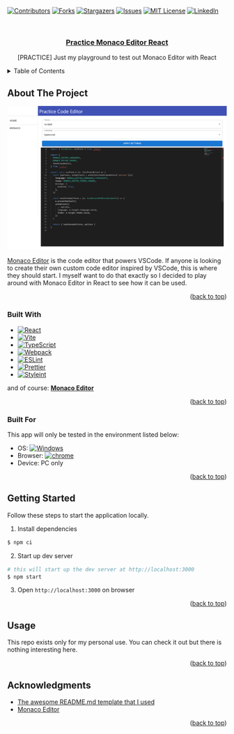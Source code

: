<!-- Original template at: https://github.com/othneildrew/Best-README-Template -->

<a name="readme-top"></a>

<!-- PROJECT SHIELDS -->
<!--
*** I'm using markdown "reference style" links for readability.
*** Reference links are enclosed in brackets [ ] instead of parentheses ( ).
*** See the bottom of this document for the declaration of the reference variables
*** for contributors-url, forks-url, etc. This is an optional, concise syntax you may use.
*** https://www.markdownguide.org/basic-syntax/#reference-style-links
-->

[![Contributors][contributors-shield]][contributors-url]
[![Forks][forks-shield]][forks-url]
[![Stargazers][stars-shield]][stars-url]
[![Issues][issues-shield]][issues-url]
[![MIT License][license-shield]][license-url]
[![LinkedIn][linkedin-shield]][linkedin-url]

<!-- PROJECT LOGO -->
<br />
<div align="center">

  <a href="https://github.com/verhichi/practice-monaco-editor-react">
<h3 align="center">Practice Monaco Editor React</h3>
  </a>

  <p align="center">
    [PRACTICE] Just my playground to test out Monaco Editor with React
  </p>
</div>

<!-- TABLE OF CONTENTS -->
<details>
  <summary>Table of Contents</summary>
  <ol>
    <li>
      <a href="#about-the-project">About The Project</a>
      <ul>
        <li><a href="#built-with">Built With</a></li>
      </ul>
    </li>
    <li>
      <a href="#getting-started">Getting Started</a>
    </li>
    <li><a href="#usage">Usage</a></li>
    <li><a href="#acknowledgments">Acknowledgments</a></li>
  </ol>
</details>

<!-- ABOUT THE PROJECT -->

## About The Project

<!-- TODO: Replace Screenshot -->

[![Product Name Screen Shot][product-screenshot]](https://github.com/verhichi/practice-monaco-editor-react)

[Monaco Editor](https://microsoft.github.io/monaco-editor/) is the code editor that powers VSCode. If anyone is looking to create their own custom code editor inspired by VSCode, this is where they should start. I myself want to do that exactly so I decided to play around with Monaco Editor in React to see how it can be used.

<p align="right">(<a href="#readme-top">back to top</a>)</p>

### Built With

- [![React][react.js]][react-url]
- [![Vite][vite.js]][vite-url]
- [![TypeScript][typescript]][typescript-url]
- [![Webpack][webpack]][webpack-url]
- [![ESLint][eslint]][eslint-url]
- [![Prettier][prettier]][prettier-url]
- [![Styleint][stylelint]][stylelint-url]

and of course: **[Monaco Editor](https://microsoft.github.io/monaco-editor/)**

<p align="right">(<a href="#readme-top">back to top</a>)</p>

### Built For

This app will only be tested in the environment listed below:

- OS: [![Windows][windows]][windows-url]
- Browser: [![chrome][chrome]][chrome-url]
- Device: PC only

<p align="right">(<a href="#readme-top">back to top</a>)</p>

<!-- GETTING STARTED -->

## Getting Started

Follow these steps to start the application locally.

1. Install dependencies

```bash
$ npm ci
```

2. Start up dev server

```bash
# this will start up the dev server at http://localhost:3000
$ npm start
```

3. Open `http://localhost:3000` on browser

<p align="right">(<a href="#readme-top">back to top</a>)</p>

<!-- USAGE EXAMPLES -->

## Usage

This repo exists only for my personal use. You can check it out but there is nothing interesting here.

<p align="right">(<a href="#readme-top">back to top</a>)</p>

## Acknowledgments

- [The awesome README.md template that I used](https://github.com/othneildrew/Best-README-Template)
- [Monaco Editor](https://microsoft.github.io/monaco-editor/)

<p align="right">(<a href="#readme-top">back to top</a>)</p>

<!-- MARKDOWN LINKS & IMAGES -->
<!-- https://www.markdownguide.org/basic-syntax/#reference-style-links -->

[contributors-shield]: https://img.shields.io/github/contributors/verhichi/practice-monaco-editor-react.svg?style=for-the-badge
[contributors-url]: https://github.com/verhichi/practice-monaco-editor-react/graphs/contributors
[forks-shield]: https://img.shields.io/github/forks/verhichi/practice-monaco-editor-react.svg?style=for-the-badge
[forks-url]: https://github.com/verhichi/practice-monaco-editor-react/network/members
[stars-shield]: https://img.shields.io/github/stars/verhichi/practice-monaco-editor-react.svg?style=for-the-badge
[stars-url]: https://github.com/verhichi/practice-monaco-editor-react/stargazers
[issues-shield]: https://img.shields.io/github/issues/verhichi/practice-monaco-editor-react.svg?style=for-the-badge
[issues-url]: https://github.com/verhichi/practice-monaco-editor-react/issues
[license-shield]: https://img.shields.io/github/license/verhichi/practice-monaco-editor-react.svg?style=for-the-badge
[license-url]: https://github.com/verhichi/practice-monaco-editor-react/blob/master/LICENSE.txt
[linkedin-shield]: https://img.shields.io/badge/-LinkedIn-black.svg?style=for-the-badge&logo=linkedin&colorB=555
[linkedin-url]: https://www.linkedin.com/in/daichi-nishida/
[product-screenshot]: .github/images/screenshot.png
[windows]: https://img.shields.io/badge/Windows-20232A?style=for-the-badge&logo=windows&logoColor=0078D6
[windows-url]: https://www.microsoft.com/ja-jp/software-download/windows10
[chrome]: https://img.shields.io/badge/Chrome-20232A?style=for-the-badge&logo=googlechrome&logoColor=4285F4
[chrome-url]: https://www.google.com/chrome/
[react.js]: https://img.shields.io/badge/React-20232A?style=for-the-badge&logo=react&logoColor=61DAFB
[react-url]: https://reactjs.org/
[vite.js]: https://img.shields.io/badge/Vite-20232A?style=for-the-badge&logo=vite&logoColor=646CFF
[vite-url]: https://vitejs.dev/
[nest.js]: https://img.shields.io/badge/NestJS-20232A?style=for-the-badge&logo=nestjs&logoColor=E0234E
[nest-url]: https://nestjs.com/
[typescript]: https://img.shields.io/badge/TypeScript-20232A?style=for-the-badge&logo=typescript&logoColor=3178C6
[typescript-url]: https://www.typescriptlang.org/
[webpack]: https://img.shields.io/badge/Webpack-20232A?style=for-the-badge&logo=webpack&logoColor=8DD6F9
[webpack-url]: https://webpack.js.org/
[eslint]: https://img.shields.io/badge/ESLint-20232A?style=for-the-badge&logo=eslint&logoColor=4B32C3
[eslint-url]: https://eslint.org/
[stylelint]: https://img.shields.io/badge/stylelint-20232A?style=for-the-badge&logo=stylelint&logoColor=263238
[stylelint-url]: https://stylelint.io/
[prettier]: https://img.shields.io/badge/Prettier-20232A?style=for-the-badge&logo=prettier&logoColor=F7B93E
[prettier-url]: https://prettier.io/

